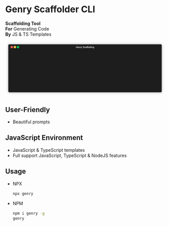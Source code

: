 # Genry Scaffolder CLI

**Scaffolding Tool**<br>
**For** Generating Code<br>
**By** JS & TS Templates

![Sample](sample.gif)

## User-Friendly

-   Beautiful prompts

## JavaScript Environment

-   JavaScript & TypeScript templates
-   Full support JavaScript, TypeScript & NodeJS features

## Usage

-   NPX
    ```sh
    npx genry
    ```
-   NPM
    ```sh
    npm i genry -g
    genry
    ```
